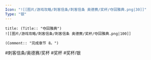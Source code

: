 ```yaml
---
Icon: "![[图片/游戏攻略/刺客信条/刺客信条 奥德赛/奖杯/夺回雅典.png|30]]"
Type: "银"
---
```

```ad-common-silver-trophy
title: (Title:: "夺回雅典")
![[图片/游戏攻略/刺客信条/刺客信条 奥德赛/奖杯/夺回雅典.png|100]]

(Comment:: "完成章节 8。")
```

#刺客信条/奥德赛/奖杯 #奖杯 #奖杯/银
